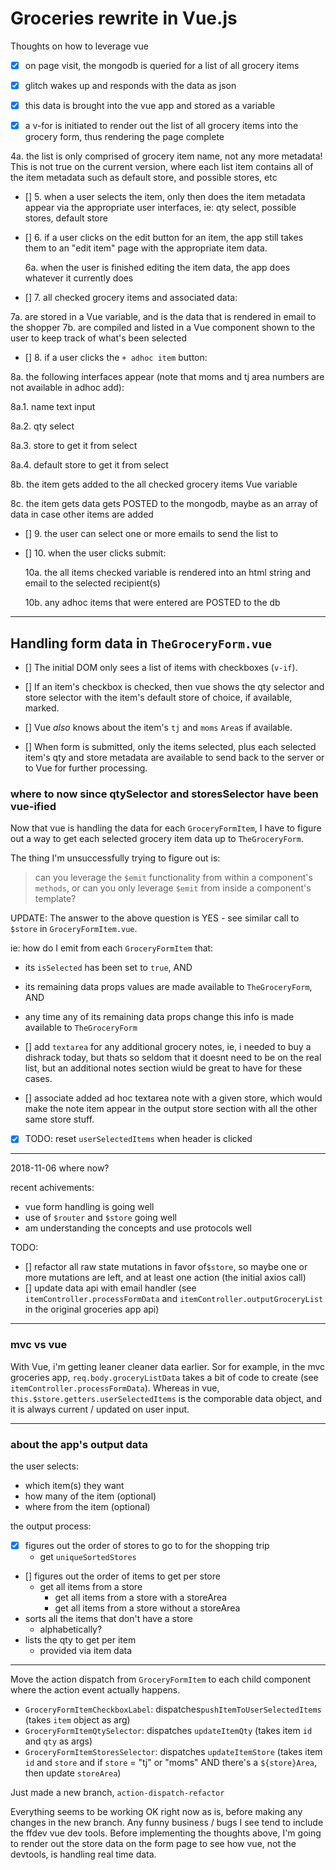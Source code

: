 # Groceries rewrite in Vue.js

Thoughts on how to leverage vue

- [x] on page visit, the mongodb is queried for a list of all grocery items

- [x] glitch wakes up and responds with the data as json

- [x] this data is brought into the vue app and stored as a variable

- [x] a v-for is initiated to render out the list of all grocery items into the grocery form, thus rendering the page complete

4a. the list is only comprised of grocery item name, not any more metadata! This is not true on the current version, where each list item contains all of the item metadata such as default store, and possible stores, etc

- [] 5. when a user selects the item, only then does the item metadata appear via the appropriate user interfaces, ie: qty select, possible stores, default store

- [] 6. if a user clicks on the edit button for an item, the app still takes them to an "edit item" page with the appropriate item data.

  6a. when the user is finished editing the item data, the app does whatever it currently does

- [] 7. all checked grocery items and associated data:

7a. are stored in a Vue variable, and is the data that is rendered in email to the shopper
7b. are compiled and listed in a Vue component shown to the user to keep track of what's been selected

- [] 8. if a user clicks the `+ adhoc item` button:

8a. the following interfaces appear (note that moms and tj area numbers are not available in adhoc add):

8a.1. name text input

8a.2. qty select

8a.3. store to get it from select

8a.4. default store to get it from select

8b. the item gets added to the all checked grocery items Vue variable

8c. the item gets data gets POSTED to the mongodb, maybe as an array of data in case other items are added

- [] 9. the user can select one or more emails to send the list to

- [] 10. when the user clicks submit:

  10a. the all items checked variable is rendered into an html string and email to the selected recipient(s)

  10b. any adhoc items that were entered are POSTED to the db

---

## Handling form data in `TheGroceryForm.vue`

- [] The initial DOM only sees a list of items with checkboxes (`v-if`).

- [] If an item's checkbox is checked, then vue shows the qty selector and store selector with the item's default store of choice, if available, marked.

- [] Vue _also_ knows about the item's `tj` and `moms` `Area`s if available.

- [] When form is submitted, only the items selected, plus each selected item's qty and store metadata are available to send back to the server or to Vue for further processing.

### where to now since qtySelector and storesSelector have been vue-ified

Now that vue is handling the data for each `GroceryFormItem`, I have to figure out a way to get each selected grocery item data up to `TheGroceryForm`.

The thing I'm unsuccessfully trying to figure out is:

> can you leverage the `$emit` functionality from within a component's `methods`, or can you only leverage `$emit` from inside a component's template?

UPDATE: The answer to the above question is YES - see similar call to `$store` in `GroceryFormItem.vue`.

ie: how do I emit from each `GroceryFormItem` that:

- its `isSelected` has been set to `true`, AND
- its remaining data props values are made available to `TheGroceryForm`, AND
- any time any of its remaining data props change this info is made available to `TheGroceryForm`

- [] add `textarea` for any additional grocery notes, ie, i needed to buy a dishrack today, but thats so seldom that it doesnt need to be on the real list, but an additional notes section wiuld be great to have for these cases.

- [] associate added ad hoc textarea note with a given store, which would make the note item appear in the output store section with all the other same store stuff.

- [x] TODO: reset `userSelectedItems` when header is clicked

---

2018-11-06
where now?

recent achivements:

- vue form handling is going well
- use of `$router` and `$store` going well
- am understanding the concepts and use protocols well

TODO:

- [] refactor all raw state mutations in favor of`$store`, so maybe one or more mutations are left, and at least one action (the initial axios call)
- [] update data api with email handler (see `itemController.processFormData` and `itemController.outputGroceryList` in the original groceries app api)

---

### mvc vs vue

With Vue, i'm getting leaner cleaner data earlier. Sor for example, in the mvc groceries app, `req.body.groceryListData` takes a bit of code to create (see `itemController.processFormData`). Whereas in vue, `this.$store.getters.userSelectedItems` is the comporable data object, and it is always current / updated on user input.

---

### about the app's output data

the user selects:

- which item(s) they want
- how many of the item (optional)
- where from the item (optional)

the output process:

- [x] figures out the order of stores to go to for the shopping trip
  - get `uniqueSortedStores`
- [] figures out the order of items to get per store
  - get all items from a store
    - get all items from a store with a storeArea
    - get all items from a store without a storeArea
- sorts all the items that don't have a store
  - alphabetically?
- lists the qty to get per item
  - provided via item data

---

Move the action dispatch from `GroceryFormItem` to each child component where the action event actually happens.

- `GroceryFormItemCheckboxLabel`: dispatches`pushItemToUserSelectedItems` (takes `item` object as arg)
- `GroceryFormItemQtySelector`: dispatches `updateItemQty` (takes item `id` and `qty` as args)
- `GroceryFormItemStoresSelector`: dispatches `updateItemStore` (takes item `id` and `store` and if `store` = "tj" or "moms" AND there's a `${store}Area`, then update `storeArea`)

Just made a new branch, `action-dispatch-refactor`

Everything seems to be working OK right now as is, before making any changes in the new branch. Any funny business / bugs I see tend to include the ffdev vue dev tools. Before implementing the thoughts above, I'm going to render out the store data on the form page to see how vue, not the devtools, is handling real time data.

